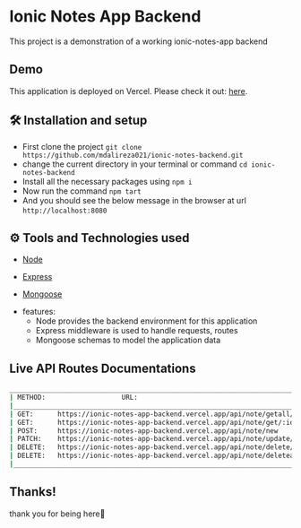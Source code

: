 # Ionic Notes App Backend
This project is a demonstration of a working ionic-notes-app backend


## Demo

This application is deployed on Vercel. Please check it out: [here](https://ionic-notes-app-backend.vercel.app/api/note/).


## 🛠 Installation and setup

- First clone the project `git clone https://github.com/mdalireza021/ionic-notes-backend.git`
- change the current directory in your terminal or command `cd ionic-notes-backend`
- Install all the necessary packages using `npm i`
- Now run the command `npm tart`
- And you should see the below message in the browser at url `http://localhost:8080`


## ⚙ Tools and Technologies used

- [Node](https://nodejs.org/en/)

- [Express](https://expressjs.com/)

- [Mongoose](https://mongoosejs.com/)

* features:
  * Node provides the backend environment for this application
  * Express middleware is used to handle requests, routes
  * Mongoose schemas to model the application data


## Live API Routes Documentations

```sh
_____________________________________________________________________________________________________
| METHOD:                   URL:                                             // DESCRIPTION         |
|___________________________________________________________________________________________________|
| GET:      https://ionic-notes-app-backend.vercel.app/api/note/getall/       // get all notes      |
| GET:      https://ionic-notes-app-backend.vercel.app/api/note/get/:id       // get a single note  |
| POST:     https://ionic-notes-app-backend.vercel.app/api/note/new           // create a new note  |          
| PATCH:    https://ionic-notes-app-backend.vercel.app/api/note/update/:id    // update a note      |
| DELETE:   https://ionic-notes-app-backend.vercel.app/api/note/delete/:id    // delete a note      |
| DELETE:   https://ionic-notes-app-backend.vercel.app/api/note/deleteall     // delete all notes   |
|___________________________________________________________________________________________________|
```

## Thanks!

thank you for being here💙